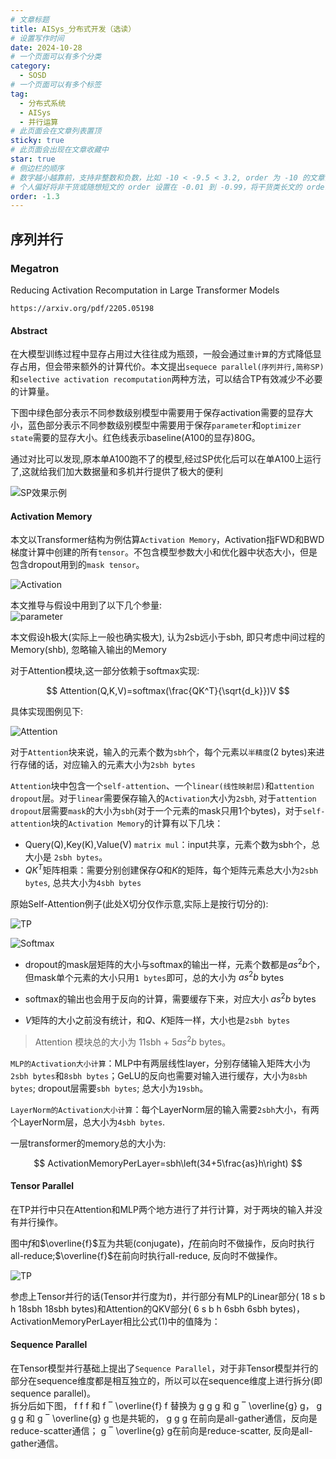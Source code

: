 ```yaml
---
# 文章标题
title: AISys_分布式开发（选读）
# 设置写作时间
date: 2024-10-28
# 一个页面可以有多个分类
category:
  - SOSD
# 一个页面可以有多个标签
tag:
  - 分布式系统
  - AISys
  - 并行运算
# 此页面会在文章列表置顶
sticky: true
# 此页面会出现在文章收藏中
star: true
# 侧边栏的顺序
# 数字越小越靠前，支持非整数和负数，比如 -10 < -9.5 < 3.2, order 为 -10 的文章会最靠上。
# 个人偏好将非干货或随想短文的 order 设置在 -0.01 到 -0.99，将干货类长文的 order 设置在 -1 到负无穷。每次新增文章都会在上一篇的基础上递减 order 值。
order: -1.3
---
```

## 序列并行

### Megatron

Reducing Activation Recomputation in Large Transformer Models

`https://arxiv.org/pdf/2205.05198`

#### Abstract

在大模型训练过程中显存占用过大往往成为瓶颈，一般会通过`重计算`的方式降低显存占用，但会带来额外的计算代价。本文提出`sequece parallel(序列并行,简称SP)`和`selective activation recomputation`两种方法，可以结合TP有效减少不必要的计算量。  

下图中绿色部分表示不同参数级别模型中需要用于保存activation需要的显存大小，蓝色部分表示不同参数级别模型中需要用于保存`parameter`和`optimizer state`需要的显存大小。红色线表示baseline(A100的显存)80G。  

通过对比可以发现,原本单A100跑不了的模型,经过SP优化后可以在单A100上运行了,这就给我们加大数据量和多机并行提供了极大的便利  

![SP效果示例](../.vuepress/public/img/SP1.png)  

#### Activation Memory

本文以Transformer结构为例估算`Activation Memory`，Activation指FWD和BWD梯度计算中创建的所有`tensor`。不包含模型参数大小和优化器中状态大小，但是包含dropout用到的`mask tensor`。  

![Activation](../.vuepress/public/img/SP2.png)  

本文推导与假设中用到了以下几个参量:  
![parameter](../.vuepress/public/img/SP3.png)  

本文假设h极大(实际上一般也确实极大), 认为2sb远小于sbh, 即只考虑中间过程的Memory(shb), 忽略输入输出的Memory  

对于Attention模块,这一部分依赖于softmax实现:  

$$ Attention(Q,K,V)=softmax(\frac{QK^T}{\sqrt{d_k}})V $$  

具体实现图例见下:  

![Attention](../.vuepress/public/img/SP4.png)  

对于`Attention`块来说，输入的元素个数为`sbh`个，每个元素以`半精度`(2 bytes)来进行存储的话，对应输入的元素大小为`2sbh bytes`  

`Attention`块中包含一个`self-attention`、一个`linear(线性映射层)`和`attention dropout`层。对于`linear`需要保存输入的`Activation`大小为`2sbh`, 对于`attention dropout`层需要`mask`的大小为`sbh`(对于一个元素的mask只用1个bytes)，对于`self-attention`块的`Activation Memory`的计算有以下几块：  

- Query(Q),Key(K),Value(V) `matrix mul`：input共享，元素个数为sbh个，总大小是 `2sbh bytes`。
- $QK^{T}$矩阵相乘：需要分别创建保存$Q$和$K$的矩阵，每个矩阵元素总大小为`2sbh bytes`, 总共大小为`4sbh bytes`

原始Self-Attention例子(此处X切分仅作示意,实际上是按行切分的):  

![TP](../.vuepress/public/img/SP5.png)  

![Softmax](../.vuepress/public/img/SP6.png)  

- dropout的mask层矩阵的大小与softmax的输出一样，元素个数都是$as^{2}b$个，但mask单个元素的大小只用`1 bytes`即可，总的大小为 $as^{2}b$ bytes

- softmax的输出也会用于反向的计算，需要缓存下来，对应大小 $as^{2}b$ bytes

- $V$矩阵的大小之前没有统计，和$Q$、$K$矩阵一样，大小也是`2sbh bytes`

> Attention 模块总的大小为 11sbh + 5$as^{2}b$ bytes。  

`MLP的Activation大小计算`：MLP中有两层线性layer，分别存储输入矩阵大小为`2sbh bytes`和`8sbh bytes`；GeLU的反向也需要对输入进行缓存，大小为`8sbh bytes`; dropout层需要`sbh bytes`; 总大小为`19sbh`。

`LayerNorm的Activation大小计算`：每个LayerNorm层的输入需要`2sbh`大小，有两个LayerNorm层，总大小为`4sbh bytes`.  

一层transformer的memory总的大小为:  

$$ ActivationMemoryPerLayer=sbh\left(34+5\frac{as}h\right) $$  

#### Tensor Parallel

在TP并行中只在Attention和MLP两个地方进行了并行计算，对于两块的输入并没有并行操作。    

图中$f$和$\overline{f}$互为共轭(conjugate)，$f$在前向时不做操作，反向时执行all-reduce;$\overline{f}$在前向时执行all-reduce, 反向时不做操作。

![TP](../.vuepress/public/img/SP7.png)  

参虑上Tensor并行的话(Tensor并行度为$t$)，并行部分有MLP的Linear部分( 18 s b h 18sbh 18sbh bytes)和Attention的QKV部分( 6 s b h 6sbh 6sbh bytes)， ActivationMemoryPerLayer相比公式(1)中的值降为：  



#### Sequence Parallel

在Tensor模型并行基础上提出了`Sequence Parallel`，对于非Tensor模型并行的部分在sequence维度都是相互独立的，所以可以在sequence维度上进行拆分(即sequence parallel)。  
拆分后如下图， f f f 和 f ‾ \overline{f} f​ 替换为 g g g 和 g ‾ \overline{g} g​， g g g 和 g ‾ \overline{g} g​ 也是共轭的， g g g 在前向是all-gather通信，反向是reduce-scatter通信； g ‾ \overline{g} g​在前向是reduce-scatter, 反向是all-gather通信。
